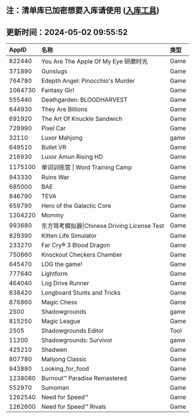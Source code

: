 ## 注：清单库已加密想要入库请使用 ([入库工具](https://github.com/BlankTMing/ManifestAutoUpdate/releases))

## 更新时间：2024-05-02 09:55:52
| AppID | 名称 | 类型  |
| :-------------------- | :----------------------------- | :----------- |
| 822440 | You Are The Apple Of My Eye 研磨时光| Game |
| 371890 | Gunslugs| Game |
| 764780 | Edepth Angel: Pinocchio's Murder| Game |
| 1064730 | Fantasy Girl| Game |
| 555440 | Deathgarden: BLOODHARVEST| Game |
| 644930 | They Are Billions| Game |
| 691920 | The Art Of Knuckle Sandwich| Game |
| 728990 | Pixel Car| Game |
| 32110 | Luxor Mahjong| game |
| 649510 | Bullet VR| Game |
| 216930 | Luxor Amun Rising HD| Game |
| 1175100 | 单词训练营 \| Word Training Camp| Game |
| 943330 | Ruins War| Game |
| 685000 | BAE| Game |
| 846790 | TEVA| Game |
| 659790 | Hero of the Galactic Core| Game |
| 1204220 | Mommy| Game |
| 993680 | 东方驾考模拟器\|Chinese Driving License Test| Game |
| 829390 | Kitten Life Simulator| Game |
| 233270 | Far Cry® 3 Blood Dragon| Game |
| 750660 | Knockout Checkers Chamber| Game |
| 645470 | LOG the game!| Game |
| 777640 | Lightform| Game |
| 464040 | Log Drive Runner| Game |
| 838420 | Longboard Stunts and Tricks| Game |
| 876860 | Magic Chess| Game |
| 2500 | Shadowgrounds| game |
| 815250 | Magic League| Game |
| 2505 | Shadowgrounds Editor| Tool |
| 11200 | Shadowgrounds: Survivor| game |
| 425210 | Shadwen| Game |
| 807780 | Mahjong Classic| Game |
| 943880 | Looking_for_food| Game |
| 1238080 | Burnout™ Paradise Remastered| Game |
| 552970 | Sumoman| Game |
| 1262540 | Need for Speed™| Game |
| 1262600 | Need for Speed™ Rivals| Game |
